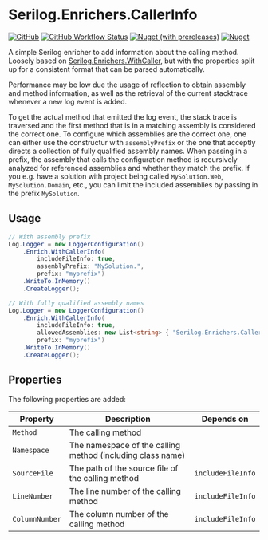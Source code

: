 # Serilog.Enrichers.CallerInfo

[![GitHub](https://img.shields.io/github/license/pm4net/serilog-enrichers-callerinfo?style=flat-square)](https://github.com/pm4net/serilog-enrichers-callerinfo/blob/master/LICENSE)
[![GitHub Workflow Status](https://img.shields.io/github/actions/workflow/status/pm4net/serilog-enrichers-callerinfo/tests.yml?label=tests&style=flat-square&branch=master)](https://github.com/pm4net/serilog-enrichers-callerinfo/actions/workflows/tests.yml)
[![Nuget (with prereleases)](https://img.shields.io/nuget/vpre/Serilog.Enrichers.CallerInfo?label=NuGet&style=flat-square)](https://www.nuget.org/packages/Serilog.Enrichers.CallerInfo/)
[![Nuget](https://img.shields.io/nuget/dt/Serilog.Enrichers.CallerInfo?label=NuGet%20Downloads&style=flat-square)](https://www.nuget.org/packages/Serilog.Enrichers.CallerInfo/#versions-body-tab)

A simple Serilog enricher to add information about the calling method. Loosely based on [Serilog.Enrichers.WithCaller](https://github.com/pmetz-steelcase/Serilog.Enrichers.WithCaller), but with the properties split up for a consistent format that can be parsed automatically.

Performance may be low due the usage of reflection to obtain assembly and method information, as well as the retrieval of the current stacktrace whenever a new log event is added.

To get the actual method that emitted the log event, the stack trace is traversed and the first method that is in a matching assembly is considered the correct one. To configure which assemblies are the correct one, one can either use the constructur with `assemblyPrefix` or the one that acceptly directs a collection of fully qualified assembly names. When passing in a prefix, the assembly that calls the configuration method is recursively analyzed for referenced assemblies and whether they match the prefix. If you e.g. have a solution with project being called `MySolution.Web`, `MySolution.Domain`, etc., you can limit the included assemblies by passing in the prefix `MySolution`.

## Usage

```csharp
// With assembly prefix
Log.Logger = new LoggerConfiguration()
    .Enrich.WithCallerInfo(
        includeFileInfo: true, 
        assemblyPrefix: "MySolution.", 
        prefix: "myprefix")
    .WriteTo.InMemory()
    .CreateLogger();

// With fully qualified assembly names
Log.Logger = new LoggerConfiguration()
    .Enrich.WithCallerInfo(
        includeFileInfo: true, 
        allowedAssemblies: new List<string> { "Serilog.Enrichers.CallerInfo.Tests" }, 
        prefix: "myprefix")
    .WriteTo.InMemory()
    .CreateLogger();
```

## Properties

The following properties are added:

| Property | Description | Depends on |
|----------|-------------|------------|
| `Method` | The calling method |  |
| `Namespace` | The namespace of the calling method (including class name) |  |
| `SourceFile` | The path of the source file of the calling method | `includeFileInfo` |
| `LineNumber` | The line number of the calling method | `includeFileInfo` |
| `ColumnNumber` | The column number of the calling method | `includeFileInfo` |